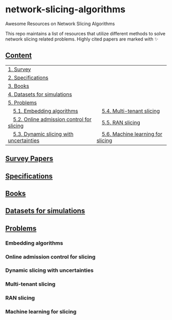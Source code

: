 # network-slicing-algorithms
Awesome Resources on Network Slicing Algorithms

This repo maintains a list of resources that utilize different methods to solve network slicing related problems. Highly cited papers are marked with ✨

## [Content](#content)

<table>
<tr><td colspan="2"><a href="#survey-papers">1. Survey</a></td></tr> 
<tr><td colspan="2"><a href="#problems">2. Specifications</a></td></tr> 
<tr><td colspan="2"><a href="#problems">3. Books</a></td></tr> 
<tr><td colspan="2"><a href="#problems">4. Datasets for simulations</a></td></tr> 
<tr><td colspan="2"><a href="#problems">5. Problems</a></td></tr> 

<tr>
	<td>&emsp;<a href=#embedding>5.1. Embedding algorithms</a></td>
	<td>&emsp;<a href=#multi-tenant>5.4. Multi-tenant slicing</a></td>
</tr>

<tr>
	<td>&emsp;<a href=#admission-control>5.2. Online admission control for slicing</a></td>
	<td>&emsp;<a href=#ran-slicing>5.5. RAN slicing</a></td>
</tr>

<tr>
	<td>&emsp;<a href=#dynamic-slicing>5.3. Dynamic slicing with uncertainties</a></td>
  <td>&emsp;<a href=#ml-for-slicing>5.6. Machine learning for slicing</a></td>
</tr>
</table>


## [Survey Papers](#content)

## [Specifications](#content)

## [Books](#content)

## [Datasets for simulations](#content)

## [Problems](#content)


### Embedding algorithms
### Online admission control for slicing
### Dynamic slicing with uncertainties

### Multi-tenant slicing
### RAN slicing
### Machine learning for slicing
